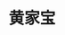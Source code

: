 ---
home: true
title: 黄家宝
icon: home
heroImage: /aiyc.svg
bgImage: /home/6-light.svg
bgImageDark: /home/6-dark.svg
heroFullScreen: true
bgImageStyle:
    background-attachment: fixed
heroText: C 语言专栏
tagline: Python｜Java｜C｜Unity｜数据结构｜Web｜代做✨
actions:
    - text: Memoirs 🧭
      icon: c
      link: /01
      type: primary

    - text: 官网 📄
      icon: home
      link: https://bornforthis.cn/
copyright: false
footer: Copyright © 2018-2023 长期招收编程一对一学员！微信：Jiabcdefh
---